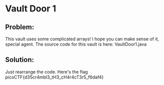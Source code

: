 # Vault Door 1

## Problem: 
This vault uses some complicated arrays! I hope you can make sense of it, special agent. The source code for this vault is here: VaultDoor1.java

## Solution:
Just rearrange the code. Here's the flag
picoCTF{d35cr4mbl3_tH3_cH4r4cT3r5_f6daf4}
